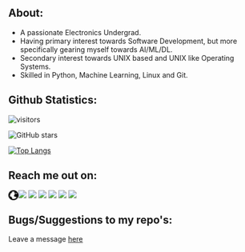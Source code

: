 ## About:

* A passionate Electronics Undergrad.
* Having primary interest towards Software Development, but more specifically gearing myself towards AI/ML/DL.
* Secondary interest towards UNIX based and UNIX like Operating Systems.
* Skilled in Python, Machine Learning, Linux and Git.

## Github Statistics:

![visitors](https://visitor-badge.laobi.icu/badge?page_id=ToastCoder.visitor-badge) 

![GitHub stars](https://img.shields.io/github/stars/ToastCoder/ToastCoder?style=social) 

[![Top Langs](https://github-readme-stats.vercel.app/api/top-langs/?username=ToastCoder&layout=compact&theme=dark)](https://github.com/ToastCoder/)

## Reach me out on:

[<img align="left"  width="20px" src="https://raw.githubusercontent.com/iconic/open-iconic/master/svg/globe.svg" />][website]
[<img align="left"  width="20px" src="https://cdn.jsdelivr.net/npm/simple-icons@v3/icons/hackerrank.svg" />][hackerrank]
[<img align="left"  width="20px" src="https://cdn.jsdelivr.net/npm/simple-icons@v3/icons/linkedin.svg" />][linkedin]
[<img align="left" width="20px" src="https://cdn.jsdelivr.net/npm/simple-icons@3.4.0/icons/gmail.svg" />][mail]
[<img align="left" width="20px" src="https://cdn.jsdelivr.net/npm/simple-icons@3.4.0/icons/github.svg" />][github]
[<img align="left" width="20px" src="https://cdn.jsdelivr.net/npm/simple-icons@3.4.0/icons/stackoverflow.svg" />][stackoverflow]
[<img align="left" width="20px" src="https://cdn.jsdelivr.net/npm/simple-icons@v3/icons/pypi.svg" />][pypi]

<br />

## Bugs/Suggestions to my repo's:

Leave a message [here](https://t.me/ToastCoder)

[stackoverflow]:https://stackoverflow.com/users/13433089/vicky/
[website]: https://toastcoder.github.io/
[hackerrank]:https://hackerrank.com/ToastCoder/
[linkedin]: https://www.linkedin.com/in/vicky2k1/
[github]: https://github.com/ToastCoder/
[mail]: mailto:vicky.pcbasic@gmail.com
[pypi]:https://pypi.org/user/ToastCoder/
